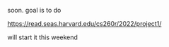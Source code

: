 soon. goal is to do

https://read.seas.harvard.edu/cs260r/2022/project1/

will start it this weekend
